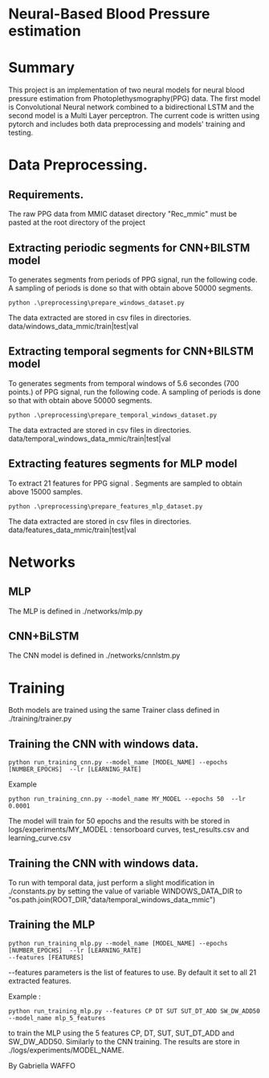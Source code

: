 # Neural-Based Blood Pressure estimation


# Summary
This project is an implementation of two neural models for neural blood pressure estimation from Photoplethysmography(PPG) data.
The first model is Convolutional Neural network combined to a bidirectional LSTM and the second model is a Multi Layer perceptron.
The current code is written using pytorch and  includes both data preprocessing and models' training and testing.


# Data Preprocessing.

## Requirements.
The raw PPG data from MMIC dataset directory "Rec_mmic" must be pasted at the root directory of the project


## Extracting periodic segments for CNN+BILSTM model
To generates segments from periods of PPG signal, run the following code.
A sampling of periods is done so that with obtain above 50000
segments.
```
python .\preprocessing\prepare_windows_dataset.py
```
The data extracted are stored in csv files in directories.
data/windows_data_mmic/train|test|val


 
## Extracting temporal segments for CNN+BILSTM model
To generates segments from temporal windows of 5.6 secondes (700 points.) of PPG signal, run the following code.
A sampling of periods is done so that with obtain above 50000
segments.

```
python .\preprocessing\prepare_temporal_windows_dataset.py
```
The data extracted are stored in csv files in directories.
data/temporal_windows_data_mmic/train|test|val




## Extracting features segments for MLP model
To extract 21 features for PPG signal . Segments are sampled to obtain
above 15000 samples.
```
python .\preprocessing\prepare_features_mlp_dataset.py
```
The data extracted are stored in csv files in directories.
data/features_data_mmic/train|test|val



# Networks 

## MLP 
The MLP is defined in  ./networks/mlp.py

## CNN+BiLSTM
The CNN model is defined in ./networks/cnnlstm.py



# Training 
Both models are trained using the same Trainer class defined in 
./training/trainer.py


## Training the CNN with windows data.
```
python run_training_cnn.py --model_name [MODEL_NAME] --epochs [NUMBER_EPOCHS]  --lr [LEARNING_RATE]
```
Example  
```
python run_training_cnn.py --model_name MY_MODEL --epochs 50  --lr 0.0001

```
The model will train for 50 epochs and the results with be stored in logs/experiments/MY_MODEL
: tensorboard curves, test_results.csv and learning_curve.csv


## Training the CNN with windows data.
To run with temporal data, just perform a slight modification in ./constants.py
by setting the value of  variable WINDOWS_DATA_DIR to "os.path.join(ROOT_DIR,"data/temporal_windows_data_mmic") 



## Training the MLP 
```
python run_training_mlp.py --model_name [MODEL_NAME] --epochs [NUMBER_EPOCHS]  --lr [LEARNING_RATE]
--features [FEATURES]
```
--features parameters is the list of features to use. By default it set to all 21 extracted features.

Example :
```
python run_training_mlp.py --features CP DT SUT SUT_DT_ADD SW_DW_ADD50 --model_name mlp_5_features 
```
to train the MLP using the 5 features CP, DT, SUT, SUT_DT_ADD and SW_DW_ADD50. 
Similarly to the CNN training. The results are store in ./logs/experiments/MODEL_NAME.

By Gabriella WAFFO
